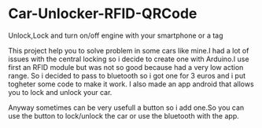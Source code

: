 # Car-Unlocker-RFID-QRCode
Unlock,Lock and turn on/off engine with your smartphone or a tag


This project help you to solve problem in some cars like mine.I had a lot of issues with the central locking so i decide to create one
with Arduino.I use first an RFID module but was not so good because had a very low action range.
So i decided to pass to bluetooth so i got one for 3 euros and i put togheter some code to make it work.
I also made an app android that allows you to lock and unlock your car.

Anyway sometimes can be very usefull a button so i add one.So you can use the button to lock/unlock the car or use the bluetooth with the app.
